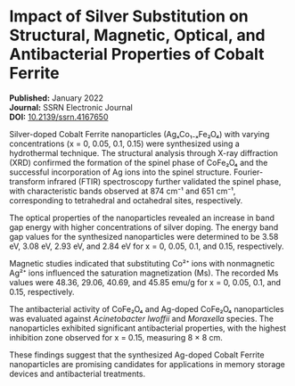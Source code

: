 # Impact of Silver Substitution on Structural, Magnetic, Optical, and Antibacterial Properties of Cobalt Ferrite

**Published:** January 2022  
**Journal:** SSRN Electronic Journal  
**DOI:** [10.2139/ssrn.4167650](https://doi.org/10.2139/ssrn.4167650)

Silver-doped Cobalt Ferrite nanoparticles (AgₓCo₁₋ₓFe₂O₄) with varying concentrations (x = 0, 0.05, 0.1, 0.15) were synthesized using a hydrothermal technique. The structural analysis through X-ray diffraction (XRD) confirmed the formation of the spinel phase of CoFe₂O₄ and the successful incorporation of Ag ions into the spinel structure. Fourier-transform infrared (FTIR) spectroscopy further validated the spinel phase, with characteristic bands observed at 874 cm⁻¹ and 651 cm⁻¹, corresponding to tetrahedral and octahedral sites, respectively.

The optical properties of the nanoparticles revealed an increase in band gap energy with higher concentrations of silver doping. The energy band gap values for the synthesized nanoparticles were determined to be 3.58 eV, 3.08 eV, 2.93 eV, and 2.84 eV for x = 0, 0.05, 0.1, and 0.15, respectively.

Magnetic studies indicated that substituting Co²⁺ ions with nonmagnetic Ag²⁺ ions influenced the saturation magnetization (Ms). The recorded Ms values were 48.36, 29.06, 40.69, and 45.85 emu/g for x = 0, 0.05, 0.1, and 0.15, respectively.

The antibacterial activity of CoFe₂O₄ and Ag-doped CoFe₂O₄ nanoparticles was evaluated against *Acinetobacter lwoffii* and *Moraxella* species. The nanoparticles exhibited significant antibacterial properties, with the highest inhibition zone observed for x = 0.15, measuring 8 × 8 cm.

These findings suggest that the synthesized Ag-doped Cobalt Ferrite nanoparticles are promising candidates for applications in memory storage devices and antibacterial treatments.